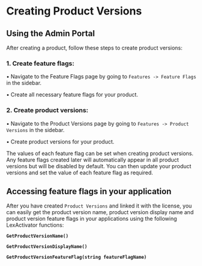 # Creating Product Versions

## Using the Admin Portal

After creating a product, follow these steps to create product versions:

### 1. Create feature flags:

• Navigate to the Feature Flags page by going to `Features -> Feature Flags` in the sidebar.

• Create all necessary feature flags for your product.

### 2. Create product versions:

• Navigate to the Product Versions page by going to `Features -> Product Versions` in the sidebar.

• Create product versions for your product.

The values of each feature flag can be set when creating product versions. Any feature flags created later will automatically appear in all product versions but will be disabled by default. You can then update your product versions and set the value of each feature flag as required.

## Accessing feature flags in your application

After you have created `Product Versions` and linked it with the license, you can easily get the  product version name, product version display name and product version feature flags in your applications using the following LexActivator functions:

**`GetProductVersionName()`**

**`GetProductVersionDisplayName()`**

**`GetProductVersionFeatureFlag(string featureFlagName)`**



